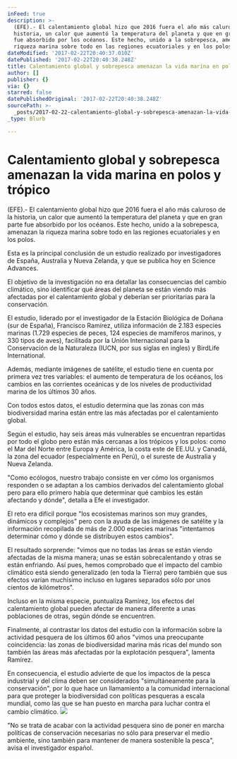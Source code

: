```yaml
---
inFeed: true
description: >-
  (EFE).- El calentamiento global hizo que 2016 fuera el año más caluroso de la
  historia, un calor que aumentó la temperatura del planeta y que en gran parte
  fue absorbido por los océanos. Este hecho, unido a la sobrepesca, amenazan la
  riqueza marina sobre todo en las regiones ecuatoriales y en los polos.
dateModified: '2017-02-22T20:40:37.010Z'
datePublished: '2017-02-22T20:40:38.248Z'
title: Calentamiento global y sobrepesca amenazan la vida marina en polos y trópico
author: []
publisher: {}
via: {}
starred: false
datePublishedOriginal: '2017-02-22T20:40:38.248Z'
sourcePath: >-
  _posts/2017-02-22-calentamiento-global-y-sobrepesca-amenazan-la-vida-marina-en.md
_type: Blurb

---
```

# Calentamiento global y sobrepesca amenazan la vida marina en polos y trópico

(EFE).- El calentamiento global hizo que 2016 fuera el año más caluroso de la historia, un calor que aumentó la temperatura del planeta y que en gran parte fue absorbido por los océanos. Este hecho, unido a la sobrepesca, amenazan la riqueza marina sobre todo en las regiones ecuatoriales y en los polos.

Esta es la principal conclusión de un estudio realizado por investigadores de España, Australia y Nueva Zelanda, y que se publica hoy en Science Advances.

El objetivo de la investigación no era detallar las consecuencias del cambio climático, sino identificar qué áreas del planeta se están viendo más afectadas por el calentamiento global y deberían ser prioritarias para la conservación.

El estudio, liderado por el investigador de la Estación Biológica de Doñana (sur de España), Francisco Ramírez, utiliza información de 2.183 especies marinas (1.729 especies de peces, 124 especies de mamíferos marinos, y 330 tipos de aves), facilitada por la Unión Internacional para la Conservación de la Naturaleza (IUCN, por sus siglas en ingles) y BirdLife International.

Además, mediante imágenes de satélite, el estudio tiene en cuenta por primera vez tres variables: el aumento de temperatura de los océanos, los cambios en las corrientes oceánicas y de los niveles de productividad marina de los últimos 30 años.

Con todos estos datos, el estudio determina que las zonas con más biodiversidad marina están entre las más afectadas por el calentamiento global.

Según el estudio, hay seis áreas más vulnerables se encuentran repartidas por todo el globo pero están más cercanas a los trópicos y los polos: como el Mar del Norte entre Europa y América, la costa este de EE.UU. y Canadá, la zona del ecuador (especialmente en Perú), o el sureste de Australia y Nueva Zelanda.

"Como ecólogos, nuestro trabajo consiste en ver cómo los organismos responden o se adaptan a los cambios derivados del calentamiento global pero para ello primero había que determinar qué cambios les están afectando y dónde", detalla a Efe el investigador.

El reto era difícil porque "los ecosistemas marinos son muy grandes, dinámicos y complejos" pero con la ayuda de las imágenes de satélite y la información recopilada de más de 2.000 especies marinas "intentamos determinar cómo y dónde se distribuyen estos cambios".

El resultado sorprende: "vimos que no todas las áreas se están viendo afectadas de la misma manera; unas se están sobrecalentando y otras se están enfriando. Así pues, hemos comprobado que el impacto del cambio climático está siendo generalizado (en toda la Tierra) pero también que sus efectos varían muchísimo incluso en lugares separados sólo por unos cientos de kilómetros".

Incluso en la misma especie, puntualiza Ramírez, los efectos del calentamiento global pueden afectar de manera diferente a unas poblaciones de otras, según dónde se encuentren.

Finalmente, al contrastar los datos del estudio con la información sobre la actividad pesquera de los últimos 60 años "vimos una preocupante coincidencia: las zonas de biodiversidad marina más ricas del mundo son también las áreas más afectadas por la explotación pesquera", lamenta Ramírez.

En consecuencia, el estudio advierte de que los impactos de la pesca industrial y del clima deben ser considerados "simultáneamente para la conservación", por lo que hace un llamamiento a la comunidad internacional para que proteger la biodiversidad con políticas pesqueras a escala mundial, como las que se han puesto en marcha para luchar contra el cambio climático.
![](https://the-grid-user-content.s3-us-west-2.amazonaws.com/fe7c1c37-77ea-4393-b16c-a76b25ceef00.jpg)

"No se trata de acabar con la actividad pesquera sino de poner en marcha políticas de conservación necesarias no sólo para preservar el medio ambiente, sino también para mantener de manera sostenible la pesca", avisa el investigador español.